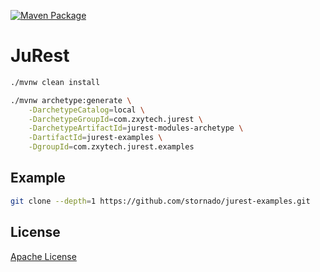 [![Maven Package](https://github.com/stornado/jurest/actions/workflows/maven-publish.yml/badge.svg)](https://github.com/stornado/jurest/actions/workflows/maven-publish.yml)

# JuRest

```bash
./mvnw clean install

./mvnw archetype:generate \
    -DarchetypeCatalog=local \
    -DarchetypeGroupId=com.zxytech.jurest \
    -DarchetypeArtifactId=jurest-modules-archetype \
    -DartifactId=jurest-examples \
    -DgroupId=com.zxytech.jurest.examples
```

## Example

```bash
git clone --depth=1 https://github.com/stornado/jurest-examples.git
```

## License

[Apache License](LICENSE)
